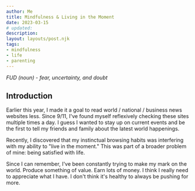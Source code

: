 ```yaml
---
author: Me
title: Mindfulness & Living in the Moment
date: 2023-03-15
# updated: 
description: 
layout: layouts/post.njk
tags:
- mindfulness
- life
- parenting
---
```


*FUD (noun) - fear, uncertainty, and doubt*

## Introduction 
Earlier this year, I made it a goal to read world / national / business news websites less. Since 9/11, I've found myself reflexively checking these sites multiple times a day. I guess I wanted to stay up on current events and be the first to tell my friends and family about the latest world happenings. 

Recently, I discovered that my instinctual browsing habits was interfering with my ability to "live in the moment." This was part of a broader problem of mine: being satisfied with life. 

Since I can remember, I've been constantly trying to make my mark on the world. Produce something of value. Earn lots of money. I think I really need to appreciate what I have. I don't think it's healthy to always be pushing for more. 